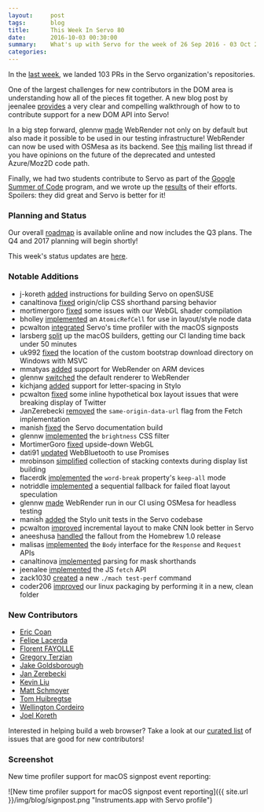 ```yaml
---
layout:     post
tags:       blog
title:      This Week In Servo 80
date:       2016-10-03 00:30:00
summary:    What's up with Servo for the week of 26 Sep 2016 - 03 Oct 2016
categories:
---
```


In the [last week](https://github.com/pulls?page=1&q=is%3Apr+is%3Amerged+closed%3A2016-09-26..2016-10-03+user%3Aservo), we landed 103 PRs in the Servo organization's repositories.

One of the largest challenges for new contributors in the DOM area is understanding how all of the pieces fit together. A new blog post by jeenalee [provides](http://jeenalee.com/2016/10/03/implementing-doge-for-servo.html) a very clear and compelling walkthrough of how to to contribute support for a new DOM API into Servo!

In a big step forward, glennw [made](https://github.com/servo/servo/pull/13382) WebRender not only on by default but also made it possible to be used in our testing infrastructure! WebRender can now be used with OSMesa as its backend. See [this](https://groups.google.com/forum/#!topic/mozilla.dev.servo/nUM_vaU0BK8) mailing list thread if you have opinions on the future of the deprecated and untested Azure/Moz2D code path.

Finally, we had two students contribute to Servo as part of the [Google Summer of Code](https://developers.google.com/open-source/gsoc/) program, and we wrote up the [results](https://blog.servo.org/2016/09/28/gsoc-summary/) of their efforts. Spoilers: they did great and Servo is better for it!

### Planning and Status

Our overall [roadmap](https://github.com/servo/servo/wiki/Roadmap) is available online and now includes the Q3 plans. The Q4 and 2017 planning will begin shortly!

This week's status updates are [here](http://statusupdates.dev.mozaws.net/project/servo).

### Notable Additions

 - j-koreth [added](https://github.com/servo/servo/pull/13545) instructions for building Servo on openSUSE 
 - canaltinova [fixed](https://github.com/servo/servo/pull/13541) origin/clip CSS shorthand parsing behavior
 - mortimergoro [fixed](https://github.com/servo/angle/pull/16) some issues with our WebGL shader compilation
 - bholley [implemented](https://github.com/servo/servo/pull/13520) an `AtomicRefCell` for use in layout/style node data
 - pcwalton [integrated](https://github.com/servo/servo/pull/13519) Servo's time profiler with the macOS signposts
 - larsberg [split](https://github.com/servo/saltfs/pull/497) up the macOS builders, getting our CI landing time back under 50 minutes
 - uk992 [fixed](https://github.com/servo/servo/pull/13486) the location of the custom bootstrap download directory on Windows with MSVC
 - mmatyas [added](https://github.com/servo/servo/pull/13478) support for WebRender on ARM devices
 - glennw [switched](https://github.com/servo/servo/pull/13474) the default renderer to WebRender
 - kichjang [added](https://github.com/servo/servo/pull/13473) support for letter-spacing in Stylo
 - pcwalton [fixed](https://github.com/servo/servo/pull/13470) some inline hypothetical box layout issues that were breaking display of Twitter
 - JanZerebecki [removed](https://github.com/servo/servo/pull/13467) the `same-origin-data-url` flag from the Fetch implementation
 - manish [fixed](https://github.com/servo/servo/pull/13448) the Servo documentation build
 - glennw [implemented](https://github.com/servo/webrender/pull/422) the `brightness` CSS filter
 - MortimerGoro [fixed](https://github.com/servo/webrender/pull/420) upside-down WebGL
 - dati91 [updated](https://github.com/servo/servo/pull/13428) WebBluetooth to use Promises
 - mrobinson [simplified](https://github.com/servo/servo/pull/13417) collection of stacking contexts during display list building
 - flacerdk [implemented](https://github.com/servo/servo/pull/13414) the `word-break` property's `keep-all` mode
 - notriddle [implemented](https://github.com/servo/servo/pull/13401) a sequential fallback for failed float layout speculation
 - glennw [made](https://github.com/servo/servo/pull/13382) WebRender run in our CI using OSMesa for headless testing
 - manish [added](https://github.com/servo/saltfs/pull/481) the Stylo unit tests in the Servo codebase
 - pcwalton [improved](https://github.com/servo/servo/pull/13346) incremental layout to make CNN look better in Servo
 - aneeshusa [handled](https://github.com/servo/saltfs/pull/483) the fallout from the Homebrew 1.0 release
 - malisas [implemented](https://github.com/servo/servo/pull/13345) the `Body` interface for the `Response` and `Request` APIs
 - canaltinova [implemented](https://github.com/servo/servo/pull/13336) parsing for mask shorthands
 - jeenalee [implemented](https://github.com/servo/servo/pull/13323) the JS `fetch` API
 - zack1030 [created](https://github.com/servo/servo/pull/13091) a new `./mach test-perf` command
 - coder206 [improved](https://github.com/servo/servo/pull/12850) our linux packaging by performing it in a new, clean folder

### New Contributors

 - [Eric Coan](https://github.com/SecurityInsanity)
 - [Felipe Lacerda](https://github.com/flacerdk)
 - [Florent FAYOLLE](https://github.com/fflorent)
 - [Gregory Terzian](https://github.com/gterzian)
 - [Jake Goldsborough](https://github.com/rjgoldsborough)
 - [Jan Zerebecki](https://github.com/JanZerebecki)
 - [Kevin Liu](https://github.com/nivekuil)
 - [Matt Schmoyer](https://github.com/mschmo)
 - [Tom Huibregtse](https://github.com/thuibr)
 - [Wellington Cordeiro](https://github.com/wldcordeiro)
 - [Joel Koreth](https://github.com/j-koreth)

Interested in helping build a web browser? Take a look at our [curated list](https://starters.servo.org/) of issues that are good for new contributors!

### Screenshot

New time profiler support for macOS signpost event reporting:

![New time profiler support for macOS signpost event reporting]({{ site.url }}/img/blog/signpost.png "Instruments.app with Servo profile")
